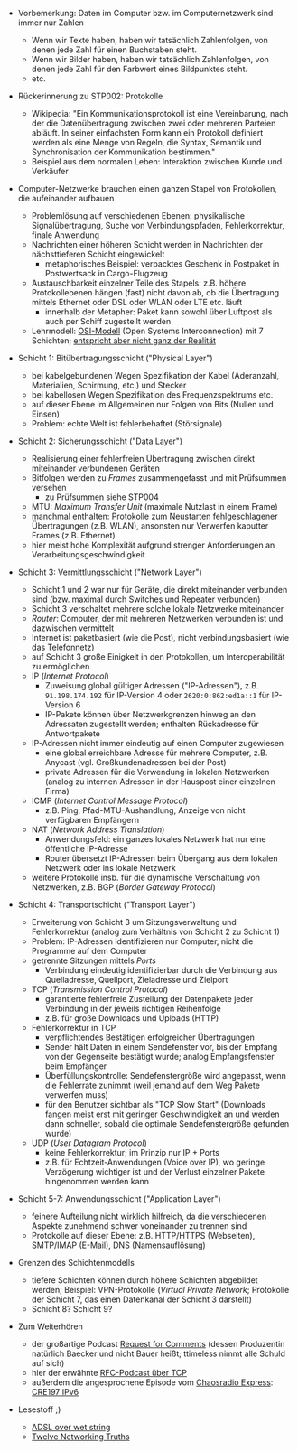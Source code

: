 * Vorbemerkung: Daten im Computer bzw. im Computernetzwerk sind immer nur Zahlen
    * Wenn wir Texte haben, haben wir tatsächlich Zahlenfolgen, von denen jede Zahl für einen Buchstaben steht.
    * Wenn wir Bilder haben, haben wir tatsächlich Zahlenfolgen, von denen jede Zahl für den Farbwert eines Bildpunktes steht.
    * etc.

* Rückerinnerung zu STP002: Protokolle
    * Wikipedia: "Ein Kommunikationsprotokoll ist eine Vereinbarung, nach der die Datenübertragung zwischen zwei oder mehreren Parteien abläuft. In seiner einfachsten Form kann ein Protokoll definiert werden als eine Menge von Regeln, die Syntax, Semantik und Synchronisation der Kommunikation bestimmen."
    * Beispiel aus dem normalen Leben: Interaktion zwischen Kunde und Verkäufer

* Computer-Netzwerke brauchen einen ganzen Stapel von Protokollen, die aufeinander aufbauen
    * Problemlösung auf verschiedenen Ebenen: physikalische Signalübertragung, Suche von Verbindungspfaden, Fehlerkorrektur, finale Anwendung
    * Nachrichten einer höheren Schicht werden in Nachrichten der nächsttieferen Schicht eingewickelt
        * metaphorisches Beispiel: verpacktes Geschenk in Postpaket in Postwertsack in Cargo-Flugzeug
    * Austauschbarkeit einzelner Teile des Stapels: z.B. höhere Protokollebenen hängen (fast) nicht davon ab, ob die Übertragung mittels Ethernet oder DSL oder WLAN oder LTE etc. läuft
        * innerhalb der Metapher: Paket kann sowohl über Luftpost als auch per Schiff zugestellt werden
    * Lehrmodell: [OSI-Modell](https://de.wikipedia.org/wiki/OSI-Modell ) (Open Systems Interconnection) mit 7 Schichten; [entspricht aber nicht ganz der Realität](https://computer.rip/2021-03-27-the-actual-osi-model.html )

* Schicht 1: Bitübertragungsschicht ("Physical Layer")
    * bei kabelgebundenen Wegen Spezifikation der Kabel (Aderanzahl, Materialien, Schirmung, etc.) und Stecker
    * bei kabellosen Wegen Spezifikation des Frequenzspektrums etc.
    * auf dieser Ebene im Allgemeinen nur Folgen von Bits (Nullen und Einsen)
    * Problem: echte Welt ist fehlerbehaftet (Störsignale)

* Schicht 2: Sicherungsschicht ("Data Layer")
    * Realisierung einer fehlerfreien Übertragung zwischen direkt miteinander verbundenen Geräten
    * Bitfolgen werden zu *Frames* zusammengefasst und mit Prüfsummen versehen
        * zu Prüfsummen siehe STP004
    * MTU: *Maximum Transfer Unit* (maximale Nutzlast in einem Frame)
    * manchmal enthalten: Protokolle zum Neustarten fehlgeschlagener Übertragungen (z.B. WLAN), ansonsten nur Verwerfen kaputter Frames (z.B. Ethernet)
    * hier meist hohe Komplexität aufgrund strenger Anforderungen an Verarbeitungsgeschwindigkeit

* Schicht 3: Vermittlungsschicht ("Network Layer")
    * Schicht 1 und 2 war nur für Geräte, die direkt miteinander verbunden sind (bzw. maximal durch Switches und Repeater verbunden)
    * Schicht 3 verschaltet mehrere solche lokale Netzwerke miteinander
    * *Router*: Computer, der mit mehreren Netzwerken verbunden ist und dazwischen vermittelt
    * Internet ist paketbasiert (wie die Post), nicht verbindungsbasiert (wie das Telefonnetz)
    * auf Schicht 3 große Einigkeit in den Protokollen, um Interoperabilität zu ermöglichen
    * IP (*Internet Protocol*)
        * Zuweisung global gültiger Adressen ("IP-Adressen"), z.B. `91.198.174.192` für IP-Version 4 oder `2620:0:862:ed1a::1` für IP-Version 6
        * IP-Pakete können über Netzwerkgrenzen hinweg an den Adressaten zugestellt werden; enthalten Rückadresse für Antwortpakete
    * IP-Adressen nicht immer eindeutig auf einen Computer zugewiesen
        * eine global erreichbare Adresse für mehrere Computer, z.B. Anycast (vgl. Großkundenadressen bei der Post)
        * private Adressen für die Verwendung in lokalen Netzwerken (analog zu internen Adressen in der Hauspost einer einzelnen Firma)
    * ICMP (*Internet Control Message Protocol*)
        * z.B. Ping, Pfad-MTU-Aushandlung, Anzeige von nicht verfügbaren Empfängern
    * NAT (*Network Address Translation*)
        * Anwendungsfeld: ein ganzes lokales Netzwerk hat nur eine öffentliche IP-Adresse
        * Router übersetzt IP-Adressen beim Übergang aus dem lokalen Netzwerk oder ins lokale Netzwerk
    * weitere Protokolle insb. für die dynamische Verschaltung von Netzwerken, z.B. BGP (*Border Gateway Protocol*)

* Schicht 4: Transportschicht ("Transport Layer")
    * Erweiterung von Schicht 3 um Sitzungsverwaltung und Fehlerkorrektur (analog zum Verhältnis von Schicht 2 zu Schicht 1)
    * Problem: IP-Adressen identifizieren nur Computer, nicht die Programme auf dem Computer
    * getrennte Sitzungen mittels *Ports*
        * Verbindung eindeutig identifizierbar durch die Verbindung aus Quelladresse, Quellport, Zieladresse und Zielport
    * TCP (*Transmission Control Protocol*)
        * garantierte fehlerfreie Zustellung der Datenpakete jeder Verbindung in der jeweils richtigen Reihenfolge
        * z.B. für große Downloads und Uploads (HTTP)
    * Fehlerkorrektur in TCP
        * verpflichtendes Bestätigen erfolgreicher Übertragungen
        * Sender hält Daten in einem Sendefenster vor, bis der Empfang von der Gegenseite bestätigt wurde; analog Empfangsfenster beim Empfänger
        * Überfüllungskontrolle: Sendefenstergröße wird angepasst, wenn die Fehlerrate zunimmt (weil jemand auf dem Weg Pakete verwerfen muss)
        * für den Benutzer sichtbar als "TCP Slow Start" (Downloads fangen meist erst mit geringer Geschwindigkeit an und werden dann schneller, sobald die optimale Sendefenstergröße gefunden wurde)
    * UDP (*User Datagram Protocol*)
        * keine Fehlerkorrektur; im Prinzip nur IP + Ports
        * z.B. für Echtzeit-Anwendungen (Voice over IP), wo geringe Verzögerung wichtiger ist und der Verlust einzelner Pakete hingenommen werden kann

* Schicht 5-7: Anwendungsschicht ("Application Layer")
    * feinere Aufteilung nicht wirklich hilfreich, da die verschiedenen Aspekte zunehmend schwer voneinander zu trennen sind
    * Protokolle auf dieser Ebene: z.B. HTTP/HTTPS (Webseiten), SMTP/IMAP (E-Mail), DNS (Namensauflösung)

* Grenzen des Schichtenmodells
    * tiefere Schichten können durch höhere Schichten abgebildet werden; Beispiel: VPN-Protokolle (*Virtual Private Network*; Protokolle der Schicht 7, das einen Datenkanal der Schicht 3 darstellt)
    * Schicht 8? Schicht 9?


* Zum Weiterhören
    * der großartige Podcast [Request for Comments](https://requestforcomments.de/ ) (dessen Produzentin natürlich Baecker und nicht Bauer heißt; ttimeless nimmt alle  Schuld auf sich)
    * hier der erwähnte [RFC-Podcast über TCP](https://requestforcomments.de/archives/254 )
    * außerdem die angesprochene Episode vom [Chaosradio Express](https://cre.fm/ ): [CRE197 IPv6](https://cre.fm/cre197-ipv6 )

* Lesestoff ;)
    * [ADSL over wet string](https://www.revk.uk/2017/12/its-official-adsl-works-over-wet-string.html )
    * [Twelve Networking Truths](https://tools.ietf.org/html/rfc1925 )
